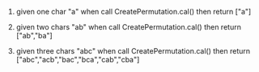 1.  given one char "a"
    when call CreatePermutation.cal()
    then return ["a"]

2.  given two chars "ab"
    when call CreatePermutation.cal()
    then return ["ab","ba"]

3.  given three chars "abc"
    when call CreatePermutation.cal()
    then return ["abc","acb","bac","bca","cab","cba"]